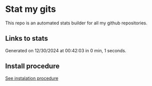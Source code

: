 # Stat my gits

This repo is an automated stats builder for all my github repositories.

## Links to stats


Generated on 12/30/2024 at 00:42:03 in 0 min, 1 seconds.

## Install procedure

[See instalation procedure](./src/install.md)
